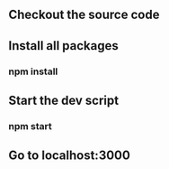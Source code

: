 ## Checkout the source code

## Install all packages 
### npm install

## Start the dev script 
### npm start

## Go to localhost:3000
